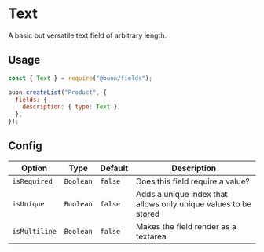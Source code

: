 <!--[meta]
section: api
subSection: field-types
title: Text
[meta]-->

# Text

A basic but versatile text field of arbitrary length.

## Usage

```js
const { Text } = require("@buon/fields");

buon.createList("Product", {
  fields: {
    description: { type: Text },
  },
});
```

## Config

| Option        | Type      | Default | Description                                                     |
| ------------- | --------- | ------- | --------------------------------------------------------------- |
| `isRequired`  | `Boolean` | `false` | Does this field require a value?                                |
| `isUnique`    | `Boolean` | `false` | Adds a unique index that allows only unique values to be stored |
| `isMultiline` | `Boolean` | `false` | Makes the field render as a textarea                            |
